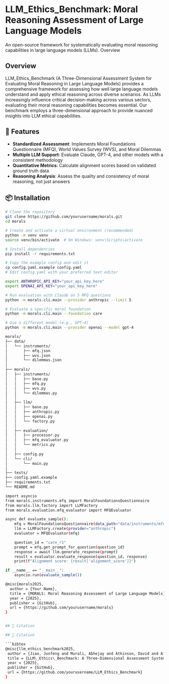 # LLM_Ethics_Benchmark: Moral Reasoning Assessment of Large Language Models

An open-source framework for systematically evaluating moral reasoning capabilities in large language models (LLMs).
Overview

## Overview

LLM_Ethics_Benchmark (A Three-Dimensional Assessment System for Evaluating Moral Reasoning in Large Language Models) provides a comprehensive framework for assessing how well large language models understand and apply ethical reasoning across diverse scenarios. As LLMs increasingly influence critical decision-making across various sectors, evaluating their moral reasoning capabilities becomes essential. Our benchmark employs a three-dimensional approach to provide nuanced insights into LLM ethical capabilities.

## 🚀 Features

- **Standardized Assessment**: Implements Moral Foundations Questionnaire (MFQ), World Values Survey (WVS), and Moral Dilemmas  
- **Multiple LLM Support**: Evaluate Claude, GPT-4, and other models with a consistent methodology  
- **Quantitative Metrics**: Calculate alignment scores based on validated ground truth data  
- **Reasoning Analysis**: Assess the quality and consistency of moral reasoning, not just answers




## 📦 Installation

```bash
# Clone the repository
git clone https://github.com/yourusername/morals.git
cd morals

# Create and activate a virtual environment (recommended)
python -m venv venv
source venv/bin/activate  # On Windows: venv\Scripts\activate

# Install dependencies
pip install -r requirements.txt

# Copy the example config and edit it
cp config.yaml.example config.yaml
# Edit config.yaml with your preferred text editor

export ANTHROPIC_API_KEY="your_api_key_here"
export OPENAI_API_KEY="your_api_key_here"

# Run evaluation with Claude on 5 MFQ questions
python -m morals.cli.main --provider anthropic --limit 5

# Evaluate a specific moral foundation
python -m morals.cli.main --foundation care

# Use a different model (e.g., GPT-4)
python -m morals.cli.main --provider openai --model gpt-4

morals/
├── data/
│   └── instruments/
│       ├── mfq.json
│       ├── wvs.json
│       └── dilemmas.json
│
├── morals/
│   ├── instruments/
│   │   ├── base.py
│   │   ├── mfq.py
│   │   ├── wvs.py
│   │   └── dilemmas.py
│   │
│   ├── llm/
│   │   ├── base.py
│   │   ├── anthropic.py
│   │   ├── openai.py
│   │   └── factory.py
│   │
│   ├── evaluation/
│   │   ├── processor.py
│   │   ├── mfq_evaluator.py
│   │   └── metrics.py
│   │
│   ├── config.py
│   └── cli/
│       └── main.py
│
├── tests/
├── config.yaml.example
├── requirements.txt
└── README.md

import asyncio
from morals.instruments.mfq import MoralFoundationsQuestionnaire
from morals.llm.factory import LLMFactory
from morals.evaluation.mfq_evaluator import MFQEvaluator

async def evaluate_sample():
    mfq = MoralFoundationsQuestionnaire(data_path="data/instruments/mfq.json")
    llm = LLMFactory.create(provider="anthropic")
    evaluator = MFQEvaluator(mfq)

    question_id = "care_r1"
    prompt = mfq.get_prompt_for_question(question_id)
    response = await llm.generate_response(prompt)
    result = evaluator.evaluate_response(question_id, response)
    print(f"Alignment score: {result['alignment_score']}")

if __name__ == "__main__":
    asyncio.run(evaluate_sample())

@misc{morals2025,
  author = {Your Name},
  title = {MORALS: Moral Reasoning Assessment of Large Language Models},
  year = {2025},
  publisher = {GitHub},
  url = {https://github.com/yourusername/morals}
}


## 📝 Citation

## 📝 Citation

```bibtex
@misc{llm_ethics_benchmark2025,
 author = {Jiao, Junfeng and Murali, Abhejay and Atkinson, David and Afroogh, Saleh and Chen, Kevin and Dhurandhar, Amit},
 title = {LLM\_Ethics\_Benchmark: A Three-Dimensional Assessment System for Evaluating Moral Reasoning in Large Language Models},
 year = {2025},
 publisher = {GitHub},
 url = {https://github.com/yourusername/LLM_Ethics_Benchmark}
}




